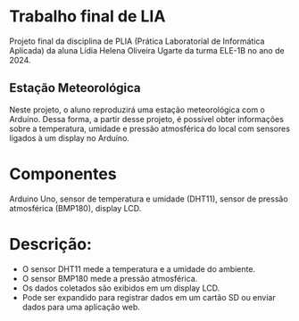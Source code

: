 # Trabalho final de LIA

Projeto final da disciplina de PLIA (Prática Laboratorial de Informática Aplicada) da aluna Lídia Helena Oliveira Ugarte da turma ELE-1B no ano de 2024.

## Estação Meteorológica

 Neste projeto, o aluno reproduzirá uma estação meteorológica com o Arduíno. Dessa forma, a partir desse projeto, é possível obter informações sobre a temperatura, umidade e pressão atmosférica do local com sensores ligados à um display no Arduíno.

# Componentes
Arduino Uno, sensor de temperatura e umidade (DHT11), sensor de pressão atmosférica (BMP180), display LCD.

# Descrição:
- O sensor DHT11 mede a temperatura e a umidade do ambiente.
- O sensor BMP180 mede a pressão atmosférica.
- Os dados coletados são exibidos em um display LCD.
- Pode ser expandido para registrar dados em um cartão SD ou enviar dados para uma aplicação web.


